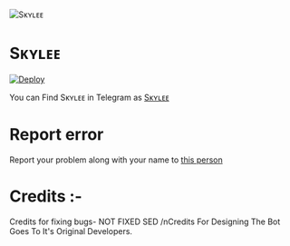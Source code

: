![Sᴋʏʟᴇᴇ](https://mcdn.wallpapersafari.com/medium/98/27/oxvS0a.jpg)

# Sᴋʏʟᴇᴇ

[![Deploy](https://www.herokucdn.com/deploy/button.svg)](https://heroku.com/deploy?template=https://github.com/swatv3nub/Skylee)

You can Find Sᴋʏʟᴇᴇ in Telegram as [Sᴋʏʟᴇᴇ](https://t.me/SkyleeRobot)

# Report error
Report your problem along with your name to [this person](https://t.me/TheFSociety2_0)

# Credits :-

Credits for fixing bugs- NOT FIXED SED
/nCredits For Designing The Bot Goes To It's Original Developers.
